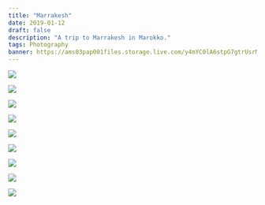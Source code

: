 ```yaml
---
title: "Marrakesh"
date: 2019-01-12
draft: false
description: "A trip to Marrakesh in Marokko."
tags: Photography
banner: https://ams03pap001files.storage.live.com/y4mYC0lA6stpG7gtrUsrMD-AEK8MThNXB72SJhbZgpBPXzfX-PYeq_pGoXeq42SP_ZbnUFV_51RzeCXr9R_bbnRx0Kk6Q1kfDmZNKdwdsW3l-NUnTk26qa8wyReFTN3AZ0jyUEQES_rR4tPQJVG7XMRyg08E8FMMViGdCMkz-wymP_GzoQebjv5ONHRaXSSNj9v?width=6000&height=4000&cropmode=none
---
```


![](https://ams03pap001files.storage.live.com/y4mYC0lA6stpG7gtrUsrMD-AEK8MThNXB72SJhbZgpBPXzfX-PYeq_pGoXeq42SP_ZbnUFV_51RzeCXr9R_bbnRx0Kk6Q1kfDmZNKdwdsW3l-NUnTk26qa8wyReFTN3AZ0jyUEQES_rR4tPQJVG7XMRyg08E8FMMViGdCMkz-wymP_GzoQebjv5ONHRaXSSNj9v?width=6000&height=4000&cropmode=none)

![](https://ams03pap001files.storage.live.com/y4m3Ti49yBn5X5AlOzgDE4LSHesS0acxkyT7iP6T4SQLJZUDbj_3EIiLUiI-idf8fIE2pIjJ0ZNisfcrwJ46oE1zAl0HWc3C2fWYkCzdpjcgqkRz3fIhjBjsgztTmcZybW_D61JgHNvbwZM_mMnnahZolvrMUbVtC3FLHcGKysZDalnp-0cBWzHPKAx6PGyOjDh?width=6000&height=4000&cropmode=none)

![](https://ams03pap001files.storage.live.com/y4moE3plS3rOmrlv6vdETTiTwiFFXRezxltqojnyol-Wn7mYaHmPf8_SNB-nhdDwZVwZ9hLCVL6GlImDIsE6XNzaTo5wHNaNSJQLwVg36hBY5zz7xLyqNgJ7nppykth8iUzs5jDthykbuuxEA88Rkpf1hUVIF3WcTbSehchRmHL5YNb9A89azaBM7sZdptF5Xb3?width=6000&height=4000&cropmode=none)

![](https://ams03pap001files.storage.live.com/y4mJlf9oCG4JZEEqXexoopgS5ZWzPRMcZEfNVTCiyOGHzJmpZ8o-Ai0m6MJBfNqdkPerQo5_iABWjSDC0tzGKRZc-06coyYx-jUOMfl1nIMfZAqdPmDSFxUoBPVrPZCEblz5X7LZxxqjF9pk0wW9BvReJneRkhqyzS3O7kKfZMaxNFX_4bs528ufb8X9krnttiw?width=6000&height=4000&cropmode=none)

![](https://ams03pap001files.storage.live.com/y4mMe0M3iO9h8EYvKRAnwSA_hcjgUp2mYIf5ayZ5UVj0LnNd5YjnJW2uP81Z7K_tOu4YLdNNgAeiiL9vy5_TFn1flM-b8tkh3snTqmG9pOzbgDbiwiZ6DzhPI0ZnB_aJqGdgsi-eTx7Ql2W5u8Dar_osoeBYXE0-vxNLtF2sEud6SglRLg86FnCegUX1MWNB6Jf?width=6000&height=4000&cropmode=none)

![](https://ams03pap001files.storage.live.com/y4mYDDjnzdyUFGDpaTzBEb-ufTlauFbP2ekNqgvU46N8psJnQN5sovGq1iLpui8sGfjL2n889WigzSvLI8rbCjrkiKDnQIeMzqgvvS8x6AMVdIDIE851bRPy2EatVHZuqGu6cFKVo5BF0iitMX42a82WlmRAAQquCGmyIJcjfM53hGN-M9QjCM8oLwLhPcK1H6A?width=6000&height=4000&cropmode=none)

![](https://ams03pap001files.storage.live.com/y4mFl3-xn-1IQrSMQ6CHhlOs6saiBMOHUSXb171rHqZwY29lXW5u-y684EV2j7tefIv3_thwA6K1WIhquJo7yd8T4BFQ4CpIOAEjlMZ4s_CPHQG_1W-pTme14D1ZA7B9cQiNKTkWmjXaIouZILrJWT2yXp81h2kTz_kgyFBkfHBsVxypByaAsHIT0U0qldHeLES?width=3430&height=5145&cropmode=none)

![](https://ams03pap001files.storage.live.com/y4m8oyY55GB2G5i0S9UqYd7-q0NfOXc_7njJdewnNNJUFe2-98SMksSHosV7pEc3qymrm1taqkWB0xOjggb8U-ldqAJCLymxEn4loiIEYplvTZcvjfvFvJvdpnSx5wMkkKy1TEZvBqbfZG2RKURALjAHBQFwv5Wohq-i8lkUgJbcudBw9ktX4QT3eGW_XZyMSkr?width=6000&height=4000&cropmode=none)

![](https://ams03pap001files.storage.live.com/y4m88rG93LnsHNpS_7cfmdZk7VUU2BZcqNJ8tVQ5KVn0hLnw_p0yW1I6EVgdn8SqFA5CU_CeBQjoEq81RsLjKc4Ysi_UhMCpVkkVLFujZxUryOfxhjrDfwLW05wbm34y3NYuMceWSbMXEN8egVSIKOPqpenhhtiLH9McbAxrEK1WWTfTM2fOre0B7nUaXEoqikY?width=6000&height=4000&cropmode=none)